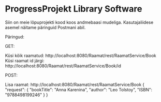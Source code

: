 # ProgressProjekt Library Software

Siin on meie lõpuprojekti kood koos andmebaasi mudeliga. Kasutajaliidese asemel näitame päringuid Postmani abil.

Päringud:

GET:

Küsi kõik raamatud: http://localhost:8080/Raamat/rest/RaamatService/Book
Küsi raamat id järgi: http://localhost:8080/Raamat/rest/RaamatService/Book/id

POST:

Lisa raamat: http://localhost:8080/Raamat/rest/RaamatService/Book
{
	"request": {
		"bookTitle": "Anna Karenina",
		"author": "Leo Tolstoy",
		"ISBN": "9788498199246"
	}
}
